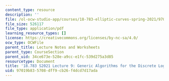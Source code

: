 ```yaml
---
content_type: resource
description: ''
file: /ol-ocw-studio-app/courses/18-783-elliptic-curves-spring-2021/97019b835708dff9cb26f4dcd7d17ada_MIT18_783S21_notes9.pdf
file_size: 526117
file_type: application/pdf
learning_resource_types: []
license: https://creativecommons.org/licenses/by-nc-sa/4.0/
ocw_type: OCWFile
parent_title: Lecture Notes and Worksheets
parent_type: CourseSection
parent_uid: 34ce673e-528e-a9cc-e1fc-539d275a3d85
resourcetype: Document
title: '18.783 S2021 Lecture 9: Generic Algorithms for the Discrete Logarithm Problem'
uid: 97019b83-5708-dff9-cb26-f4dcd7d17ada
---
```

